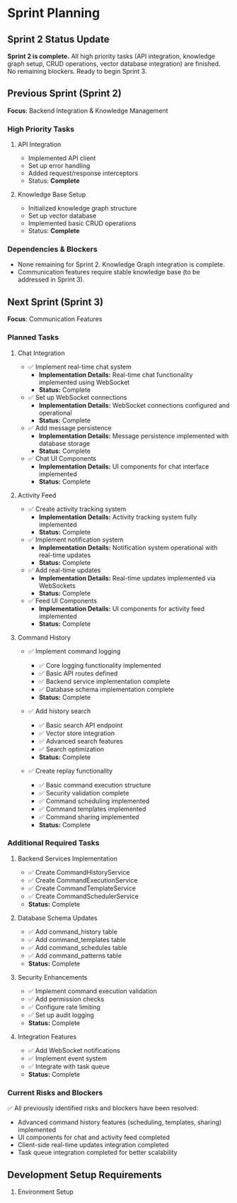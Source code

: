 # Sprint Planning

## Sprint 2 Status Update
**Sprint 2 is complete.** All high priority tasks (API integration, knowledge graph setup, CRUD operations, vector database integration) are finished. No remaining blockers. Ready to begin Sprint 3.

## Previous Sprint (Sprint 2)
**Focus**: Backend Integration & Knowledge Management

### High Priority Tasks
1. API Integration
   - Implemented API client
   - Set up error handling
   - Added request/response interceptors
   - Status: **Complete**

2. Knowledge Base Setup
   - Initialized knowledge graph structure
   - Set up vector database
   - Implemented basic CRUD operations
   - Status: **Complete**

### Dependencies & Blockers
- None remaining for Sprint 2. Knowledge Graph integration is complete.
- Communication features require stable knowledge base (to be addressed in Sprint 3).

## Next Sprint (Sprint 3)
**Focus**: Communication Features

### Planned Tasks
1. Chat Integration
   - ✅ Implement real-time chat system
       - **Implementation Details:** Real-time chat functionality implemented using WebSocket
       - **Status:** Complete
   - ✅ Set up WebSocket connections
       - **Implementation Details:** WebSocket connections configured and operational
       - **Status:** Complete
   - ✅ Add message persistence
       - **Implementation Details:** Message persistence implemented with database storage
       - **Status:** Complete
   - ✅ Chat UI Components
       - **Implementation Details:** UI components for chat interface implemented
       - **Status:** Complete

2. Activity Feed
   - ✅ Create activity tracking system
       - **Implementation Details:** Activity tracking system fully implemented
       - **Status:** Complete
   - ✅ Implement notification system
       - **Implementation Details:** Notification system operational with real-time updates
       - **Status:** Complete
   - ✅ Add real-time updates
       - **Implementation Details:** Real-time updates implemented via WebSockets
       - **Status:** Complete
   - ✅ Feed UI Components
       - **Implementation Details:** UI components for activity feed implemented
       - **Status:** Complete

3. Command History
   - ✅ Implement command logging
       - ✅ Core logging functionality implemented
       - ✅ Basic API routes defined
       - ✅ Backend service implementation complete
       - ✅ Database schema implementation complete
       - **Status:** Complete

   - ✅ Add history search
       - ✅ Basic search API endpoint
       - ✅ Vector store integration
       - ✅ Advanced search features
       - ✅ Search optimization
       - **Status:** Complete

   - ✅ Create replay functionality
       - ✅ Basic command execution structure
       - ✅ Security validation complete
       - ✅ Command scheduling implemented
       - ✅ Command templates implemented
       - ✅ Command sharing implemented
       - **Status:** Complete

### Additional Required Tasks
1. Backend Services Implementation
   - ✅ Create CommandHistoryService
   - ✅ Create CommandExecutionService
   - ✅ Create CommandTemplateService
   - ✅ Create CommandSchedulerService
   - **Status:** Complete

2. Database Schema Updates
   - ✅ Add command_history table
   - ✅ Add command_templates table
   - ✅ Add command_schedules table
   - ✅ Add command_patterns table
   - **Status:** Complete

3. Security Enhancements
   - ✅ Implement command execution validation
   - ✅ Add permission checks
   - ✅ Configure rate limiting
   - ✅ Set up audit logging
   - **Status:** Complete

4. Integration Features
   - ✅ Add WebSocket notifications
   - ✅ Implement event system
   - ✅ Integrate with task queue
   - **Status:** Complete

### Current Risks and Blockers
✅ All previously identified risks and blockers have been resolved:
- Advanced command history features (scheduling, templates, sharing) implemented
- UI components for chat and activity feed completed
- Client-side real-time updates integration completed
- Task queue integration completed for better scalability

## Development Setup Requirements
1. Environment Setup
   ```